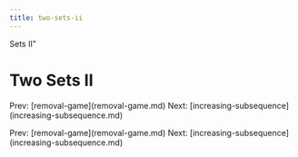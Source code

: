 ```yaml
---
title: two-sets-ii
---
```


Sets II\"

# Two Sets II

Prev: \[removal-game](removal-game.md) Next:
\[increasing-subsequence](increasing-subsequence.md)

Prev: \[removal-game](removal-game.md) Next:
\[increasing-subsequence](increasing-subsequence.md)
